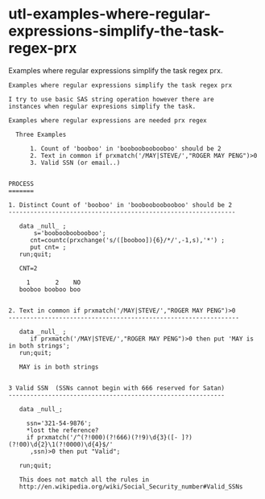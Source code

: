 # utl-examples-where-regular-expressions-simplify-the-task-regex-prx
Examples where regular expressions simplify the task regex prx.

    Examples where regular expressions simplify the task regex prx

    I try to use basic SAS string operation however there are
    instances when regular expresions simplify the task.

    Examples where regular expressions are needed prx regex

      Three Examples

          1. Count of 'booboo' in 'boobooboobooboo' should be 2
          2. Text in common if prxmatch('/MAY|STEVE/',"ROGER MAY PENG")>0
          3. Valid SSN (or email..)


    PROCESS
    =======

    1. Distinct Count of 'booboo' in 'boobooboobooboo' should be 2
    ---------------------------------------------------------------

       data _null_ ;
           s='boobooboobooboo';
          cnt=countc(prxchange('s/([booboo]){6}/*/',-1,s),'*') ;
          put cnt= ;
       run;quit;

       CNT=2

         1       2    NO
       booboo booboo boo


    2. Text in common if prxmatch('/MAY|STEVE/',"ROGER MAY PENG")>0
    ----------------------------------------------------------------

       data _null_ ;
          if prxmatch('/MAY|STEVE/',"ROGER MAY PENG")>0 then put 'MAY is in both strings';
       run;quit;

       MAY is in both strings


    3 Valid SSN  (SSNs cannot begin with 666 reserved for Satan)
    ------------------------------------------------------------

       data _null_;

         ssn='321-54-9876';
         *lost the reference?
         if prxmatch('/^(?!000)(?!666)(?!9)\d{3}([- ]?)(?!00)\d{2}\1(?!0000)\d{4}$/'
          ,ssn)>0 then put "Valid";

       run;quit;

       This does not match all the rules in
       http://en.wikipedia.org/wiki/Social_Security_number#Valid_SSNs

